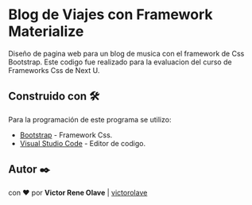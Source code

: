 # Blog de Viajes con Framework Materialize

Diseño de pagina web para un blog de musica con el framework de Css Bootstrap. Este codigo fue realizado para la evaluacion del curso de Frameworks Css de Next U.

## Construido con 🛠️

Para la programación de este programa se utilizo:
* [Bootstrap](https://getbootstrap.com/) - Framework Css.
* [Visual Studio Code](https://code.visualstudio.com/) - Editor de codigo.

## Autor ✒️

con ❤️ por   **Victor Rene Olave** | [victorolave](https://github.com/victorolave)
